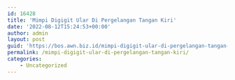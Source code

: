 ```yaml
---
id: 16428
title: 'Mimpi Digigit Ular Di Pergelangan Tangan Kiri'
date: '2022-08-12T15:24:53+00:00'
author: admin
layout: post
guid: 'https://bos.awn.biz.id/mimpi-digigit-ular-di-pergelangan-tangan-kiri/'
permalink: /mimpi-digigit-ular-di-pergelangan-tangan-kiri/
categories:
    - Uncategorized
---
```


